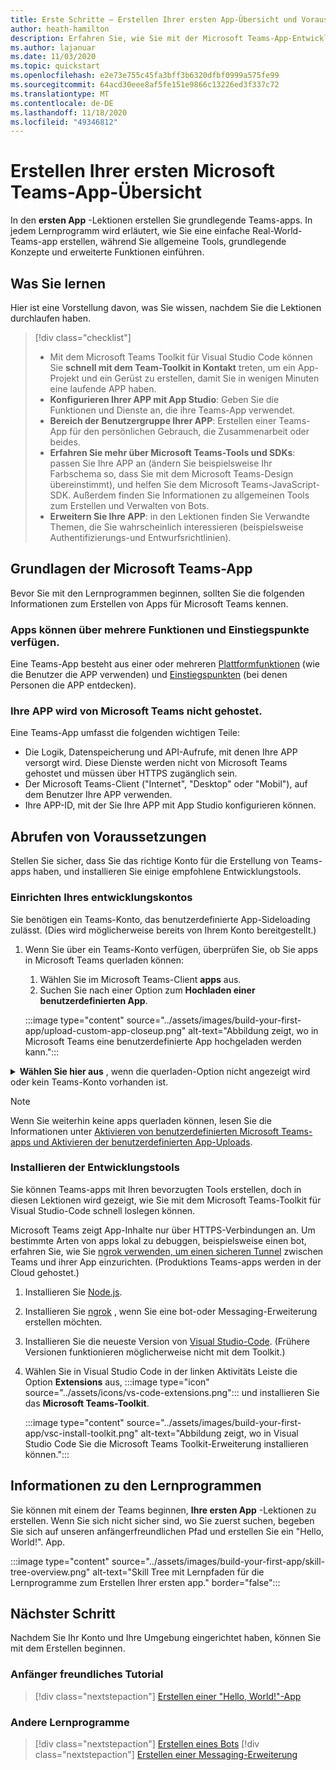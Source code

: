 ```yaml
---
title: Erste Schritte – Erstellen Ihrer ersten App-Übersicht und Voraussetzungen
author: heath-hamilton
description: Erfahren Sie, wie Sie mit der Microsoft Teams-App-Entwicklung beginnen und Ihre Umgebung einrichten.
ms.author: lajanuar
ms.date: 11/03/2020
ms.topic: quickstart
ms.openlocfilehash: e2e73e755c45fa3bff3b6320dfbf0999a575fe99
ms.sourcegitcommit: 64acd30eee8af5fe151e9866c13226ed3f337c72
ms.translationtype: MT
ms.contentlocale: de-DE
ms.lasthandoff: 11/18/2020
ms.locfileid: "49346812"
---
```

# <a name="build-your-first-microsoft-teams-app-overview"></a>Erstellen Ihrer ersten Microsoft Teams-App-Übersicht

In den **ersten App** -Lektionen erstellen Sie grundlegende Teams-apps. In jedem Lernprogramm wird erläutert, wie Sie eine einfache Real-World-Teams-app erstellen, während Sie allgemeine Tools, grundlegende Konzepte und erweiterte Funktionen einführen.

## <a name="what-youll-learn"></a>Was Sie lernen

Hier ist eine Vorstellung davon, was Sie wissen, nachdem Sie die Lektionen durchlaufen haben.

> [!div class="checklist"]
  >
  > * Mit dem Microsoft Teams Toolkit für Visual Studio Code können Sie **schnell mit dem Team-Toolkit in Kontakt** treten, um ein App-Projekt und ein Gerüst zu erstellen, damit Sie in wenigen Minuten eine laufende APP haben.
  > * **Konfigurieren Ihrer APP mit App Studio**: Geben Sie die Funktionen und Dienste an, die ihre Teams-App verwendet.
  > * **Bereich der Benutzergruppe Ihrer APP**: Erstellen einer Teams-App für den persönlichen Gebrauch, die Zusammenarbeit oder beides.
  > * **Erfahren Sie mehr über Microsoft Teams-Tools und SDKs**: passen Sie Ihre APP an (ändern Sie beispielsweise Ihr Farbschema so, dass Sie mit dem Microsoft Teams-Design übereinstimmt), und helfen Sie dem Microsoft Teams-JavaScript-SDK. Außerdem finden Sie Informationen zu allgemeinen Tools zum Erstellen und Verwalten von Bots.
  > * **Erweitern Sie Ihre APP**: in den Lektionen finden Sie Verwandte Themen, die Sie wahrscheinlich interessieren (beispielsweise Authentifizierungs-und Entwurfsrichtlinien).

## <a name="teams-app-fundamentals"></a>Grundlagen der Microsoft Teams-App

Bevor Sie mit den Lernprogrammen beginnen, sollten Sie die folgenden Informationen zum Erstellen von Apps für Microsoft Teams kennen.

### <a name="apps-can-have-multiple-capabilities-and-entry-points"></a>Apps können über mehrere Funktionen und Einstiegspunkte verfügen.

Eine Teams-App besteht aus einer oder mehreren [Plattformfunktionen](../concepts/capabilities-overview.md) (wie die Benutzer die APP verwenden) und [Einstiegspunkten](../concepts/extensibility-points.md) (bei denen Personen die APP entdecken).

### <a name="teams-doesnt-host-your-app"></a>Ihre APP wird von Microsoft Teams nicht gehostet.

Eine Teams-App umfasst die folgenden wichtigen Teile:

* Die Logik, Datenspeicherung und API-Aufrufe, mit denen Ihre APP versorgt wird. Diese Dienste werden nicht von Microsoft Teams gehostet und müssen über HTTPS zugänglich sein.
* Der Microsoft Teams-Client ("Internet", "Desktop" oder "Mobil"), auf dem Benutzer Ihre APP verwenden.
* Ihre APP-ID, mit der Sie Ihre APP mit App Studio konfigurieren können.

## <a name="get-prerequisites"></a>Abrufen von Voraussetzungen

Stellen Sie sicher, dass Sie das richtige Konto für die Erstellung von Teams-apps haben, und installieren Sie einige empfohlene Entwicklungstools.

### <a name="set-up-your-development-account"></a>Einrichten Ihres entwicklungskontos

Sie benötigen ein Teams-Konto, das benutzerdefinierte App-Sideloading zulässt. (Dies wird möglicherweise bereits von Ihrem Konto bereitgestellt.)

1. Wenn Sie über ein Teams-Konto verfügen, überprüfen Sie, ob Sie apps in Microsoft Teams querladen können:
    1. Wählen Sie im Microsoft Teams-Client **apps** aus.
    1. Suchen Sie nach einer Option zum **Hochladen einer benutzerdefinierten App**.

    :::image type="content" source="../assets/images/build-your-first-app/upload-custom-app-closeup.png" alt-text="Abbildung zeigt, wo in Microsoft Teams eine benutzerdefinierte App hochgeladen werden kann.":::

<!-- markdownlint-disable MD033 -->
<details>

<summary><b>Wählen Sie hier aus</b> , wenn die querladen-Option nicht angezeigt wird oder kein Teams-Konto vorhanden ist.</summary>

Sie können ein kostenloses Test Konto für Teams erhalten, das App-Sideloading ermöglicht, indem Sie dem Microsoft 365-Entwicklerprogramm beitreten. (Der Registrierungsvorgang dauert ungefähr zwei Minuten.)

1. Wechseln Sie zum [Microsoft 365-Entwicklerprogramm](https://developer.microsoft.com/microsoft-365/dev-program).
1. Wählen Sie **jetzt beitreten** aus, und folgen Sie den Anweisungen auf dem Bildschirm.
1. Wenn Sie zum Begrüßungsbildschirm gelangen, wählen Sie **E5-Abonnement einrichten** aus.
1. Richten Sie Ihr Administratorkonto ein. Wenn Sie fertig sind, sollten Sie einen Bildschirm wie den folgenden sehen.
:::image type="content" source="../assets/images/build-your-first-app/dev-program-subscription.png" alt-text="Beispiel dessen, was nach der Anmeldung für das Microsoft 365-Entwicklerprogramm angezeigt wird.":::
1. Melden Sie sich mit dem soeben eingerichteten Administratorkonto bei Microsoft Teams an.
1. Überprüfen Sie, ob Sie nun die Option **benutzerdefinierte App hochladen** haben.

</details>

> [!Note]
> Wenn Sie weiterhin keine apps querladen können, lesen Sie die Informationen unter [Aktivieren von benutzerdefinierten Microsoft Teams-apps und Aktivieren der benutzerdefinierten App-Uploads](https://docs.microsoft.com/microsoftteams/platform/concepts/build-and-test/prepare-your-o365-tenant#enable-custom-teams-apps-and-turn-on-custom-app-uploading).

### <a name="install-your-development-tools"></a>Installieren der Entwicklungstools

Sie können Teams-apps mit Ihren bevorzugten Tools erstellen, doch in diesen Lektionen wird gezeigt, wie Sie mit dem Microsoft Teams-Toolkit für Visual Studio-Code schnell loslegen können.

Microsoft Teams zeigt App-Inhalte nur über HTTPS-Verbindungen an. Um bestimmte Arten von apps lokal zu debuggen, beispielsweise einen bot, erfahren Sie, wie Sie [ngrok verwenden, um einen sicheren Tunnel](../concepts/build-and-test/debug.md#locally-hosted) zwischen Teams und ihrer App einzurichten. (Produktions Teams-apps werden in der Cloud gehostet.)

1. Installieren Sie [Node.js](https://nodejs.org/en/).
1. Installieren Sie [ngrok](https://ngrok.com/download) , wenn Sie eine bot-oder Messaging-Erweiterung erstellen möchten.
1. Installieren Sie die neueste Version von [Visual Studio-Code](https://code.visualstudio.com/download). (Frühere Versionen funktionieren möglicherweise nicht mit dem Toolkit.)
1. Wählen Sie in Visual Studio Code in der linken Aktivitäts Leiste die Option **Extensions** aus, :::image type="icon" source="../assets/icons/vs-code-extensions.png"::: und installieren Sie das **Microsoft Teams-Toolkit**.

    :::image type="content" source="../assets/images/build-your-first-app/vsc-install-toolkit.png" alt-text="Abbildung zeigt, wo in Visual Studio Code Sie die Microsoft Teams Toolkit-Erweiterung installieren können.":::

## <a name="about-the-tutorials"></a>Informationen zu den Lernprogrammen

Sie können mit einem der Teams beginnen, **Ihre ersten App** -Lektionen zu erstellen. Wenn Sie sich nicht sicher sind, wo Sie zuerst suchen, begeben Sie sich auf unseren anfängerfreundlichen Pfad und erstellen Sie ein "Hello, World!". App.

:::image type="content" source="../assets/images/build-your-first-app/skill-tree-overview.png" alt-text="Skill Tree mit Lernpfaden für die Lernprogramme zum Erstellen Ihrer ersten app." border="false":::

## <a name="next-step"></a>Nächster Schritt

Nachdem Sie Ihr Konto und Ihre Umgebung eingerichtet haben, können Sie mit dem Erstellen beginnen.

### <a name="beginner-friendly-tutorial"></a>Anfänger freundliches Tutorial

> [!div class="nextstepaction"]
> [Erstellen einer "Hello, World!"-App](../build-your-first-app/build-and-run.md)

### <a name="other-tutorials"></a>Andere Lernprogramme

> [!div class="nextstepaction"]
> [Erstellen eines Bots](../build-your-first-app/build-bot.md)
> [!div class="nextstepaction"]
> [Erstellen einer Messaging-Erweiterung](../build-your-first-app/build-messaging-extension.md)
